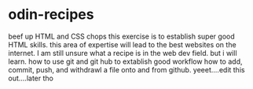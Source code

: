 # odin-recipes
beef up HTML and CSS chops
this exercise is to establish super good HTML skills. 
this area of expertise will lead to the best websites on the internet. 
I am still unsure what a recipe is in the web dev field. but i will learn. 
how to use git and git hub to extablish good workflow
how to add, commit, push, and withdrawl a file onto and from github. 
yeeet....edit this out....later tho
